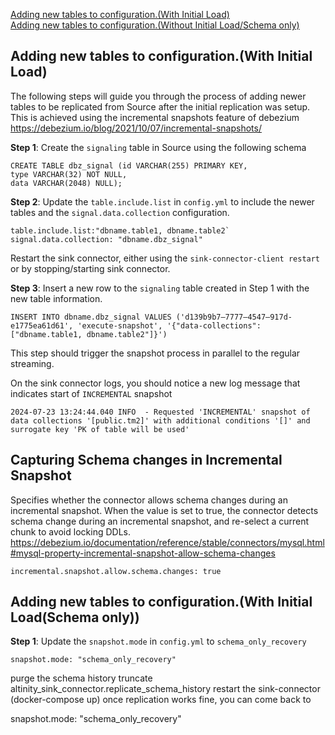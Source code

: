 [Adding new tables to configuration.(With Initial Load)](#adding-new-tables-to-configurationwith-initial-load) \
[Adding new tables to configuration.(Without Initial Load/Schema only)](#adding-new-tables-to-configurationwith-initial-loadschema-only)

## Adding new tables to configuration.(With Initial Load)
The following steps will guide you through the process of adding newer tables to be replicated 
from Source after the initial replication was setup.
This is achieved using the incremental snapshots feature of debezium
https://debezium.io/blog/2021/10/07/incremental-snapshots/

**Step 1**: Create the `signaling` table in Source using the following schema
```
CREATE TABLE dbz_signal (id VARCHAR(255) PRIMARY KEY,
type VARCHAR(32) NOT NULL,
data VARCHAR(2048) NULL);
```
**Step 2**: Update the `table.include.list` in `config.yml` to include the newer tables and the `signal.data.collection` configuration.
```
table.include.list:"dbname.table1, dbname.table2`
signal.data.collection: "dbname.dbz_signal"
```
Restart the sink connector, either using the `sink-connector-client restart` or by stopping/starting sink connector.

**Step 3**: Insert a new row to the `signaling` table created in Step 1 with the new table information.
```
INSERT INTO dbname.dbz_signal VALUES ('d139b9b7–7777–4547–917d-e1775ea61d61', 'execute-snapshot', '{"data-collections": ["dbname.table1, dbname.table2"]}')
```

This step should trigger the snapshot process in parallel to the regular streaming.

On the sink connector logs, you should notice a new log message that indicates start of `INCREMENTAL` snapshot
```
2024-07-23 13:24:44.040 INFO  - Requested 'INCREMENTAL' snapshot of data collections '[public.tm2]' with additional conditions '[]' and surrogate key 'PK of table will be used'
```

## Capturing Schema changes in Incremental Snapshot

Specifies whether the connector allows schema changes during an incremental snapshot. When the value is set to true, the connector detects schema change during an incremental snapshot, and re-select a current chunk to avoid locking DDLs.
https://debezium.io/documentation/reference/stable/connectors/mysql.html#mysql-property-incremental-snapshot-allow-schema-changes

```
incremental.snapshot.allow.schema.changes: true
````


## Adding new tables to configuration.(With Initial Load(Schema only))


**Step 1**: Update the `snapshot.mode` in `config.yml` to `schema_only_recovery`
```
snapshot.mode: "schema_only_recovery"
```
purge the schema history
truncate altinity_sink_connector.replicate_schema_history
restart the sink-connector (docker-compose up)
once replication works fine, you can come back to

snapshot.mode: "schema_only_recovery"